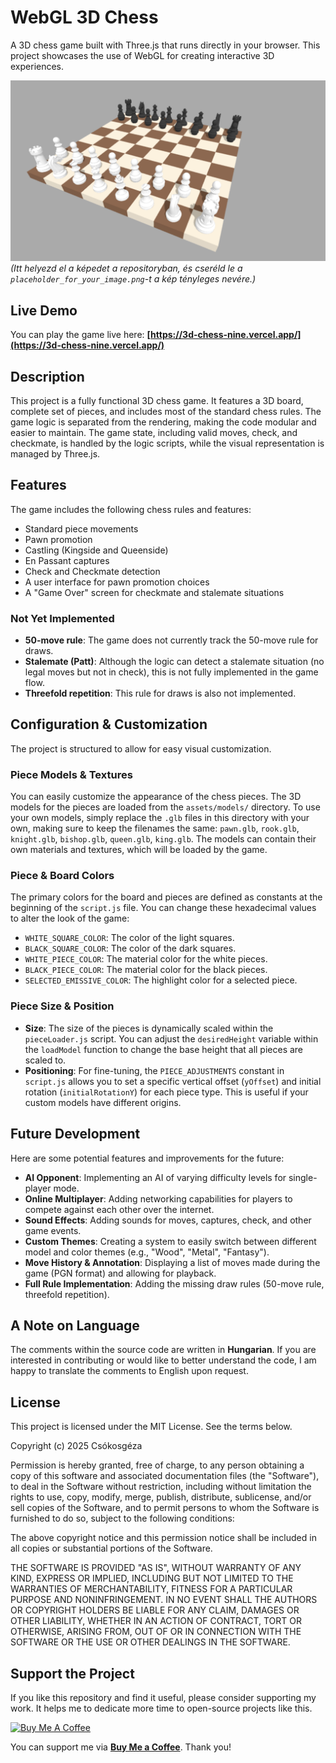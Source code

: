# WebGL 3D Chess

A 3D chess game built with Three.js that runs directly in your browser. This project showcases the use of WebGL for creating interactive 3D experiences.

![Game Screenshot](chess3d.png)
*(Itt helyezd el a képedet a repositoryban, és cseréld le a `placeholder_for_your_image.png`-t a kép tényleges nevére.)*

## Live Demo

You can play the game live here: **[https://3d-chess-nine.vercel.app/](https://3d-chess-nine.vercel.app/)**

## Description

This project is a fully functional 3D chess game. It features a 3D board, complete set of pieces, and includes most of the standard chess rules. The game logic is separated from the rendering, making the code modular and easier to maintain. The game state, including valid moves, check, and checkmate, is handled by the logic scripts, while the visual representation is managed by Three.js.

## Features

The game includes the following chess rules and features:
* Standard piece movements
* Pawn promotion
* Castling (Kingside and Queenside)
* En Passant captures
* Check and Checkmate detection
* A user interface for pawn promotion choices
* A "Game Over" screen for checkmate and stalemate situations

### Not Yet Implemented
* **50-move rule**: The game does not currently track the 50-move rule for draws.
* **Stalemate (Patt)**: Although the logic can detect a stalemate situation (no legal moves but not in check), this is not fully implemented in the game flow.
* **Threefold repetition**: This rule for draws is also not implemented.

## Configuration & Customization

The project is structured to allow for easy visual customization.

### Piece Models & Textures
You can easily customize the appearance of the chess pieces. The 3D models for the pieces are loaded from the `assets/models/` directory. To use your own models, simply replace the `.glb` files in this directory with your own, making sure to keep the filenames the same: `pawn.glb`, `rook.glb`, `knight.glb`, `bishop.glb`, `queen.glb`, `king.glb`. The models can contain their own materials and textures, which will be loaded by the game.

### Piece & Board Colors
The primary colors for the board and pieces are defined as constants at the beginning of the `script.js` file. You can change these hexadecimal values to alter the look of the game:
* `WHITE_SQUARE_COLOR`: The color of the light squares.
* `BLACK_SQUARE_COLOR`: The color of the dark squares.
* `WHITE_PIECE_COLOR`: The material color for the white pieces.
* `BLACK_PIECE_COLOR`: The material color for the black pieces.
* `SELECTED_EMISSIVE_COLOR`: The highlight color for a selected piece.

### Piece Size & Position
* **Size**: The size of the pieces is dynamically scaled within the `pieceLoader.js` script. You can adjust the `desiredHeight` variable within the `loadModel` function to change the base height that all pieces are scaled to.
* **Positioning**: For fine-tuning, the `PIECE_ADJUSTMENTS` constant in `script.js` allows you to set a specific vertical offset (`yOffset`) and initial rotation (`initialRotationY`) for each piece type. This is useful if your custom models have different origins.

## Future Development

Here are some potential features and improvements for the future:
* **AI Opponent**: Implementing an AI of varying difficulty levels for single-player mode.
* **Online Multiplayer**: Adding networking capabilities for players to compete against each other over the internet.
* **Sound Effects**: Adding sounds for moves, captures, check, and other game events.
* **Custom Themes**: Creating a system to easily switch between different model and color themes (e.g., "Wood", "Metal", "Fantasy").
* **Move History & Annotation**: Displaying a list of moves made during the game (PGN format) and allowing for playback.
* **Full Rule Implementation**: Adding the missing draw rules (50-move rule, threefold repetition).

## A Note on Language

The comments within the source code are written in **Hungarian**. If you are interested in contributing or would like to better understand the code, I am happy to translate the comments to English upon request.

## License

This project is licensed under the MIT License. See the terms below.

Copyright (c) 2025 Csókosgéza

Permission is hereby granted, free of charge, to any person obtaining a copy of this software and associated documentation files (the "Software"), to deal in the Software without restriction, including without limitation the rights to use, copy, modify, merge, publish, distribute, sublicense, and/or sell copies of the Software, and to permit persons to whom the Software is furnished to do so, subject to the following conditions:

The above copyright notice and this permission notice shall be included in all copies or substantial portions of the Software.

THE SOFTWARE IS PROVIDED "AS IS", WITHOUT WARRANTY OF ANY KIND, EXPRESS OR IMPLIED, INCLUDING BUT NOT LIMITED TO THE WARRANTIES OF MERCHANTABILITY, FITNESS FOR A PARTICULAR PURPOSE AND NONINFRINGEMENT. IN NO EVENT SHALL THE AUTHORS OR COPYRIGHT HOLDERS BE LIABLE FOR ANY CLAIM, DAMAGES OR OTHER LIABILITY, WHETHER IN AN ACTION OF CONTRACT, TORT OR OTHERWISE, ARISING FROM, OUT OF OR IN CONNECTION WITH THE SOFTWARE OR THE USE OR OTHER DEALINGS IN THE SOFTWARE.

## Support the Project

If you like this repository and find it useful, please consider supporting my work. It helps me to dedicate more time to open-source projects like this.

<a href="https://buymeacoffee.com/csokosgeza" target="_blank"><img src="https://cdn.buymeacoffee.com/buttons/v2/default-yellow.png" alt="Buy Me A Coffee" style="height: 60px !important;width: 217px !important;" ></a>

You can support me via **[Buy Me a Coffee](https://buymeacoffee.com/csokosgeza)**. Thank you!
